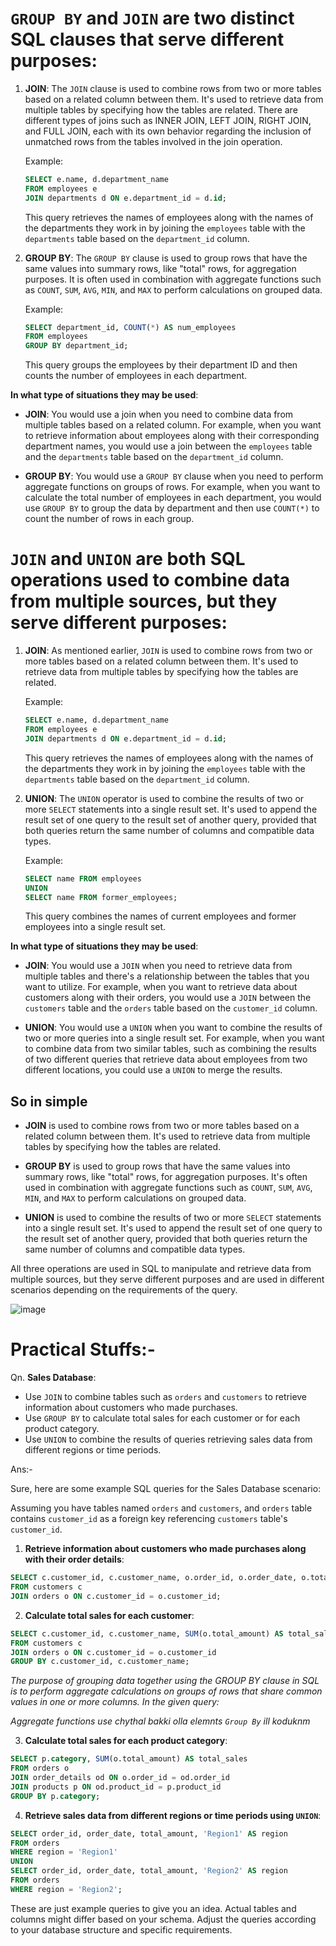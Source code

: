 # `GROUP BY` and `JOIN` are two distinct SQL clauses that serve different purposes:

1. **JOIN**: The `JOIN` clause is used to combine rows from two or more tables based on a related column between them. It's used to retrieve data from multiple tables by specifying how the tables are related. There are different types of joins such as INNER JOIN, LEFT JOIN, RIGHT JOIN, and FULL JOIN, each with its own behavior regarding the inclusion of unmatched rows from the tables involved in the join operation.

   Example:
   ```sql
   SELECT e.name, d.department_name
   FROM employees e
   JOIN departments d ON e.department_id = d.id;
   ```

   This query retrieves the names of employees along with the names of the departments they work in by joining the `employees` table with the `departments` table based on the `department_id` column.

2. **GROUP BY**: The `GROUP BY` clause is used to group rows that have the same values into summary rows, like "total" rows, for aggregation purposes. It is often used in combination with aggregate functions such as `COUNT`, `SUM`, `AVG`, `MIN`, and `MAX` to perform calculations on grouped data.

   Example:
   ```sql
   SELECT department_id, COUNT(*) AS num_employees
   FROM employees
   GROUP BY department_id;
   ```

   This query groups the employees by their department ID and then counts the number of employees in each department.

**In what type of situations they may be used**:

- **JOIN**: You would use a join when you need to combine data from multiple tables based on a related column. For example, when you want to retrieve information about employees along with their corresponding department names, you would use a join between the `employees` table and the `departments` table based on the `department_id` column.

- **GROUP BY**: You would use a `GROUP BY` clause when you need to perform aggregate functions on groups of rows. For example, when you want to calculate the total number of employees in each department, you would use `GROUP BY` to group the data by department and then use `COUNT(*)` to count the number of rows in each group.









# `JOIN` and `UNION` are both SQL operations used to combine data from multiple sources, but they serve different purposes:

1. **JOIN**: As mentioned earlier, `JOIN` is used to combine rows from two or more tables based on a related column between them. It's used to retrieve data from multiple tables by specifying how the tables are related.

   Example:
   ```sql
   SELECT e.name, d.department_name
   FROM employees e
   JOIN departments d ON e.department_id = d.id;
   ```

   This query retrieves the names of employees along with the names of the departments they work in by joining the `employees` table with the `departments` table based on the `department_id` column.

2. **UNION**: The `UNION` operator is used to combine the results of two or more `SELECT` statements into a single result set. It's used to append the result set of one query to the result set of another query, provided that both queries return the same number of columns and compatible data types.

   Example:
   ```sql
   SELECT name FROM employees
   UNION
   SELECT name FROM former_employees;
   ```

   This query combines the names of current employees and former employees into a single result set.

**In what type of situations they may be used**:

- **JOIN**: You would use a `JOIN` when you need to retrieve data from multiple tables and there's a relationship between the tables that you want to utilize. For example, when you want to retrieve data about customers along with their orders, you would use a `JOIN` between the `customers` table and the `orders` table based on the `customer_id` column.

- **UNION**: You would use a `UNION` when you want to combine the results of two or more queries into a single result set. For example, when you want to combine data from two similar tables, such as combining the results of two different queries that retrieve data about employees from two different locations, you could use a `UNION` to merge the results.


## So in simple
- **JOIN** is used to combine rows from two or more tables based on a related column between them. It's used to retrieve data from multiple tables by specifying how the tables are related.

- **GROUP BY** is used to group rows that have the same values into summary rows, like "total" rows, for aggregation purposes. It's often used in combination with aggregate functions such as `COUNT`, `SUM`, `AVG`, `MIN`, and `MAX` to perform calculations on grouped data.

- **UNION** is used to combine the results of two or more `SELECT` statements into a single result set. It's used to append the result set of one query to the result set of another query, provided that both queries return the same number of columns and compatible data types.

All three operations are used in SQL to manipulate and retrieve data from multiple sources, but they serve different purposes and are used in different scenarios depending on the requirements of the query.

![image](https://github.com/yadhukishore/EnteSQL/assets/110115711/0e9bc48e-459f-453a-a841-344b9e1059f9)


# Practical Stuffs:-


Qn. **Sales Database**:
   - Use `JOIN` to combine tables such as `orders` and `customers` to retrieve information about customers who made purchases.
   - Use `GROUP BY` to calculate total sales for each customer or for each product category.
   - Use `UNION` to combine the results of queries retrieving sales data from different regions or time periods.


Ans:-


Sure, here are some example SQL queries for the Sales Database scenario:

Assuming you have tables named `orders` and `customers`, and `orders` table contains `customer_id` as a foreign key referencing `customers` table's `customer_id`.

1. **Retrieve information about customers who made purchases along with their order details**:
```sql
SELECT c.customer_id, c.customer_name, o.order_id, o.order_date, o.total_amount
FROM customers c
JOIN orders o ON c.customer_id = o.customer_id;
```

2. **Calculate total sales for each customer**:
```sql
SELECT c.customer_id, c.customer_name, SUM(o.total_amount) AS total_sales
FROM customers c
JOIN orders o ON c.customer_id = o.customer_id
GROUP BY c.customer_id, c.customer_name;
```


*The purpose of grouping data together using the GROUP BY clause in SQL is to perform aggregate calculations on groups of rows that share common values in one or more columns. In the given query:*

*Aggregate functions use chythal bakki olla elemnts `Group By` ill koduknm*

3. **Calculate total sales for each product category**:
```sql
SELECT p.category, SUM(o.total_amount) AS total_sales
FROM orders o
JOIN order_details od ON o.order_id = od.order_id
JOIN products p ON od.product_id = p.product_id
GROUP BY p.category;
```

4. **Retrieve sales data from different regions or time periods using `UNION`**:
```sql
SELECT order_id, order_date, total_amount, 'Region1' AS region
FROM orders
WHERE region = 'Region1'
UNION
SELECT order_id, order_date, total_amount, 'Region2' AS region
FROM orders
WHERE region = 'Region2';
```

These are just example queries to give you an idea. Actual tables and columns might differ based on your schema. Adjust the queries according to your database structure and specific requirements.
